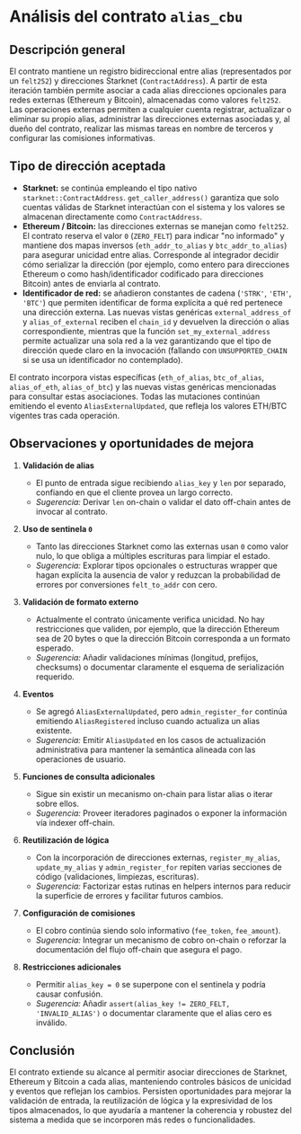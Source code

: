 # Análisis del contrato `alias_cbu`

## Descripción general
El contrato mantiene un registro bidireccional entre alias (representados por un `felt252`) y direcciones Starknet (`ContractAddress`). A partir de esta iteración también permite asociar a cada alias direcciones opcionales para redes externas (Ethereum y Bitcoin), almacenadas como valores `felt252`. Las operaciones externas permiten a cualquier cuenta registrar, actualizar o eliminar su propio alias, administrar las direcciones externas asociadas y, al dueño del contrato, realizar las mismas tareas en nombre de terceros y configurar las comisiones informativas.

## Tipo de dirección aceptada
- **Starknet:** se continúa empleando el tipo nativo `starknet::ContractAddress`. `get_caller_address()` garantiza que solo cuentas válidas de Starknet interactúan con el sistema y los valores se almacenan directamente como `ContractAddress`.
- **Ethereum / Bitcoin:** las direcciones externas se manejan como `felt252`. El contrato reserva el valor `0` (`ZERO_FELT`) para indicar "no informado" y mantiene dos mapas inversos (`eth_addr_to_alias` y `btc_addr_to_alias`) para asegurar unicidad entre alias. Corresponde al integrador decidir cómo serializar la dirección (por ejemplo, como entero para direcciones Ethereum o como hash/identificador codificado para direcciones Bitcoin) antes de enviarla al contrato.
- **Identificador de red:** se añadieron constantes de cadena (`'STRK'`, `'ETH'`, `'BTC'`) que permiten identificar de forma explícita a qué red pertenece una dirección externa. Las nuevas vistas genéricas `external_address_of` y `alias_of_external` reciben el `chain_id` y devuelven la dirección o alias correspondiente, mientras que la función `set_my_external_address` permite actualizar una sola red a la vez garantizando que el tipo de dirección quede claro en la invocación (fallando con `UNSUPPORTED_CHAIN` si se usa un identificador no contemplado).

El contrato incorpora vistas específicas (`eth_of_alias`, `btc_of_alias`, `alias_of_eth`, `alias_of_btc`) y las nuevas vistas genéricas mencionadas para consultar estas asociaciones. Todas las mutaciones continúan emitiendo el evento `AliasExternalUpdated`, que refleja los valores ETH/BTC vigentes tras cada operación.

## Observaciones y oportunidades de mejora
1. **Validación de alias**
   - El punto de entrada sigue recibiendo `alias_key` y `len` por separado, confiando en que el cliente provea un largo correcto.
   - *Sugerencia:* Derivar `len` on-chain o validar el dato off-chain antes de invocar al contrato.

2. **Uso de sentinela `0`**
   - Tanto las direcciones Starknet como las externas usan `0` como valor nulo, lo que obliga a múltiples escrituras para limpiar el estado.
   - *Sugerencia:* Explorar tipos opcionales o estructuras wrapper que hagan explícita la ausencia de valor y reduzcan la probabilidad de errores por conversiones `felt_to_addr` con cero.

3. **Validación de formato externo**
   - Actualmente el contrato únicamente verifica unicidad. No hay restricciones que validen, por ejemplo, que la dirección Ethereum sea de 20 bytes o que la dirección Bitcoin corresponda a un formato esperado.
   - *Sugerencia:* Añadir validaciones mínimas (longitud, prefijos, checksums) o documentar claramente el esquema de serialización requerido.

4. **Eventos**
   - Se agregó `AliasExternalUpdated`, pero `admin_register_for` continúa emitiendo `AliasRegistered` incluso cuando actualiza un alias existente.
   - *Sugerencia:* Emitir `AliasUpdated` en los casos de actualización administrativa para mantener la semántica alineada con las operaciones de usuario.

5. **Funciones de consulta adicionales**
   - Sigue sin existir un mecanismo on-chain para listar alias o iterar sobre ellos.
   - *Sugerencia:* Proveer iteradores paginados o exponer la información vía indexer off-chain.

6. **Reutilización de lógica**
   - Con la incorporación de direcciones externas, `register_my_alias`, `update_my_alias` y `admin_register_for` repiten varias secciones de código (validaciones, limpiezas, escrituras).
   - *Sugerencia:* Factorizar estas rutinas en helpers internos para reducir la superficie de errores y facilitar futuros cambios.

7. **Configuración de comisiones**
   - El cobro continúa siendo solo informativo (`fee_token`, `fee_amount`).
   - *Sugerencia:* Integrar un mecanismo de cobro on-chain o reforzar la documentación del flujo off-chain que asegura el pago.

8. **Restricciones adicionales**
   - Permitir `alias_key = 0` se superpone con el sentinela y podría causar confusión.
   - *Sugerencia:* Añadir `assert(alias_key != ZERO_FELT, 'INVALID_ALIAS')` o documentar claramente que el alias cero es inválido.

## Conclusión
El contrato extiende su alcance al permitir asociar direcciones de Starknet, Ethereum y Bitcoin a cada alias, manteniendo controles básicos de unicidad y eventos que reflejan los cambios. Persisten oportunidades para mejorar la validación de entrada, la reutilización de lógica y la expresividad de los tipos almacenados, lo que ayudaría a mantener la coherencia y robustez del sistema a medida que se incorporen más redes o funcionalidades.
